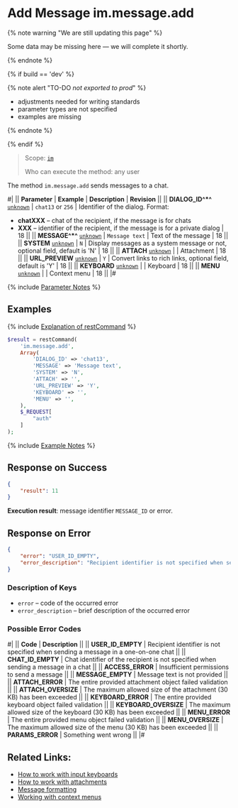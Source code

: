 # Add Message im.message.add

{% note warning "We are still updating this page" %}

Some data may be missing here — we will complete it shortly.

{% endnote %}

{% if build == 'dev' %}

{% note alert "TO-DO _not exported to prod_" %}

- adjustments needed for writing standards
- parameter types are not specified
- examples are missing

{% endnote %}

{% endif %}

> Scope: [`im`](../../scopes/permissions.md)
>
> Who can execute the method: any user

The method `im.message.add` sends messages to a chat.

#|
|| **Parameter** | **Example** | **Description** | **Revision** ||
|| **DIALOG_ID^*^**
[`unknown`](../../data-types.md) | `chat13`
or
`256` | Identifier of the dialog. Format:
- **chatXXX** – chat of the recipient, if the message is for chats
- **XXX** – identifier of the recipient, if the message is for a private dialog | 18 ||
|| **MESSAGE^*^**
[`unknown`](../../data-types.md) | `Message text` | Text of the message | 18 ||
|| **SYSTEM**
[`unknown`](../../data-types.md) | `N` | Display messages as a system message or not, optional field, default is 'N' | 18 ||
|| **ATTACH**
[`unknown`](../../data-types.md) | | Attachment | 18 ||
|| **URL_PREVIEW**
[`unknown`](../../data-types.md) | `Y` | Convert links to rich links, optional field, default is 'Y' | 18 ||
|| **KEYBOARD**
[`unknown`](../../data-types.md) | | Keyboard | 18 ||
|| **MENU**
[`unknown`](../../data-types.md) | | Context menu | 18 ||
|#

{% include [Parameter Notes](../../../_includes/required.md) %}

## Examples

{% include [Explanation of restCommand](../_includes/rest-command.md) %}

```php
$result = restCommand(
    'im.message.add',
    Array(
        'DIALOG_ID' => 'chat13',
        'MESSAGE' => 'Message text',
        'SYSTEM' => 'N',
        'ATTACH' => '',
        'URL_PREVIEW' => 'Y',
        'KEYBOARD' => '',
        'MENU' => '',
    ),
    $_REQUEST[
        "auth"
    ]
);
```

{% include [Example Notes](../../../_includes/examples.md) %}

## Response on Success

```json
{
    "result": 11
}
```

**Execution result**: message identifier `MESSAGE_ID` or error.

## Response on Error

```json
{
    "error": "USER_ID_EMPTY",
    "error_description": "Recipient identifier is not specified when sending a message in a one-on-one chat"
}
```

### Description of Keys

- `error` – code of the occurred error
- `error_description` – brief description of the occurred error

### Possible Error Codes

#|
|| **Code** | **Description** ||
|| **USER_ID_EMPTY** | Recipient identifier is not specified when sending a message in a one-on-one chat ||
|| **CHAT_ID_EMPTY** | Chat identifier of the recipient is not specified when sending a message in a chat ||
|| **ACCESS_ERROR** | Insufficient permissions to send a message ||
|| **MESSAGE_EMPTY** | Message text is not provided ||
|| **ATTACH_ERROR** | The entire provided attachment object failed validation ||
|| **ATTACH_OVERSIZE** | The maximum allowed size of the attachment (30 KB) has been exceeded ||
|| **KEYBOARD_ERROR** | The entire provided keyboard object failed validation ||
|| **KEYBOARD_OVERSIZE** | The maximum allowed size of the keyboard (30 KB) has been exceeded ||
|| **MENU_ERROR** | The entire provided menu object failed validation ||
|| **MENU_OVERSIZE** | The maximum allowed size of the menu (30 KB) has been exceeded ||
|| **PARAMS_ERROR** | Something went wrong ||
|#

## Related Links:

- [How to work with input keyboards](.)
- [How to work with attachments](.)
- [Message formatting](.)
- [Working with context menus](.)